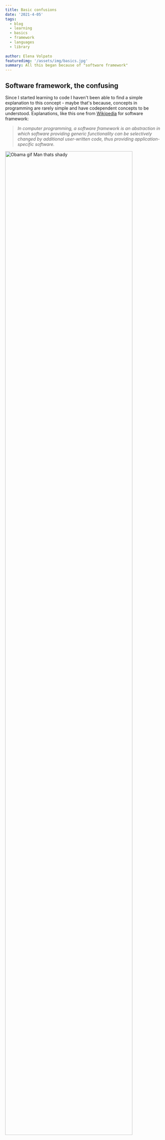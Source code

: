 ```yaml
---
title: Basic confusions
date: '2021-4-05'
tags: 
  - blog
  - learning
  - basics
  - framework
  - languages
  - library
  
author: Elena Volpato
featuredimg: '/assets/img/basics.jpg' 
summary: All this began because of "software framework"
--- 
```

## Software framework, the confusing 
Since I started learning to code I haven't been able to find a simple explanation to this concept - maybe that's because, concepts in programming are rarely simple and have codependent concepts to be understood. Explanations, like this one from [Wikipedia](https://en.wikipedia.org/wiki/Software_framework) for software framework:   

> _In computer programming, a software framework is an abstraction in which software providing generic functionality can be selectively changed by additional user-written code, thus providing application-specific software._
 

<img width="90%" style="float: center;" src="https://media.giphy.com/media/g4vNc90JyqfSXr711f/giphy.gif" alt="Obama gif Man thats shady">


Then, I got to some theoretical explanations that got me digging about [high- and low-level operations](https://en.wikipedia.org/wiki/High-_and_low-level), [difference between a library and a framework](https://www.freecodecamp.org/news/the-difference-between-a-framework-and-a-library-bd133054023f/), Inversion of Control (good knowledge to have, but not the way to go for a practical understanding). So I stopped, scraped all of that (literally - I had a bunch of text written and realized it was going nowhere) and started over. 

## Web framework, the understandable
And then, when I searched for "web framework". It felt like light at the end of a tunnel: 

> _A web framework (WF) or web application framework (WAF) is a software framework that is designed to support the development of web applications including web services, web resources, and web APIs. Web frameworks provide a standard way to build and deploy web applications on the World Wide Web._ [Wikipedia](https://en.wikipedia.org/wiki/Web_framework)

I decided to ignore the terms "web resources, services and APIs" and focus on the last sentence, the one that really explained it all to me: **"a standard way to build and deploy web applications".** From this, I understood that learning a framework such as [Vue](https://vuejs.org) - the one behind elenavolpato.me - is like learning the correct way to fill the blanks, and make it work for my needs. And, in despite of the "standard" sounding very restrictive, I've been able to personalize it as I wish and learn a lot from its possibilities.



## Where I researched 
These pages below are the one I visited in order to understand a framework. Some made me even more confused, but when put all together, it all helped me understand a web framework.

[Cambridge Dictionary definition of framework](https://dictionary.cambridge.org/dictionary/english/framework)

[Technopedia: Software Library](https://www.techopedia.com/definition/3828/software-library)  

[Free Code Camp: the difference between a framework and a library](https://www.freecodecamp.org/news/the-difference-between-a-framework-and-a-library-bd133054023f/)    

[Computer Hope: library definition in programming](https://www.computerhope.com/jargon/l/library.htm)   

[Wikipedia: high- and low-level operations](https://en.wikipedia.org/wiki/High-_and_low-level) 

[Sciencing.com: high- and low-level in Biology](https://sciencing.com/levels-organization-biology-8480388.html)  

[Wikipedia: timeline of programming languages](https://en.wikipedia.org/wiki/Timeline_of_programming_languages)

_The picture from the text was taken in 2016 in the [Museu do Amanhã](https://museudoamanha.org.br/en) ("Museum of tomorrow") in Rio de Janeiro - Brazil._


<!-- 
After doing some research about frameworks and came to three concepts that have to be explained before you can understand what a framework is - if you are already familiar with any of them, feel free to skip it or give me some suggestions on how to improve these explanations 😉:
* software libraries
* high level and low level operations
* the languages in which the code is written

### Software libraries

It is pretty much like a traditional library, the ones that hold books written by someone else. "A software library generally consists of pre-written code, classes, procedures, scripts, configuration data and more." [Technopedia](https://www.techopedia.com/definition/3828/software-library)

### High- and low-level operations

In [Wikipedia:](https://en.wikipedia.org/wiki/High-_and_low-level) _high-level describe those operations that are more abstract in nature._ And _Low-level describes more specific individual components of a systematic operation, focusing on the details of rudimentary micro functions rather than macro, complex processes._

Ok. But no, I did not understand it yet.  

An example might help: in Biology there are many levels of organizations, from smallest to largest, they are: molecule, cell, tissue, organ, organ system and organism. So you can say that molecules and cells take care of low level operations, and the others of higher levels of operations, more abstract and complex ones.

The same happens in software development. But where? How? We'll get to that.

### Languages

There are hundreds(even thousands) of programming languages that were created since de 1800 (on this  page you can find a very interesting list of programming languages organized alphabetically, chronologically and other options).

Basically, a programming language tells the computer what it should do. Every programming language has a syntax and a particular set of rules, which need to be followed every time the code is written. A software framework is built on top of a programming language.


## Framework
The [Cambridge Dictionary](https://dictionary.cambridge.org/dictionary/english/framework) defines framework as **"a supporting structure around which something can be built".** 

Using the three concepts presented and the definition above, a framework is a sort of shortcut to programming: it uses a programming language, and takes care of low-level operations (most of them)  leaving the high level thinking to you. It's like a set of rules to follow that enables you to learn to code and write code faster.

#### And what about the library?

Both libraries and frameworks are reusable code written by someone else.
In many ways a framework is similar to a library, the difference is how each of them uses this pre-written code. A framework has a structure (a frame of work 😅) and you have to "fill in the blanks" accordingly so whatever you are making works. A library is more flexible, which can give you more possibilities, but to make it work you have to do almost everything from scratch.

On this link from [Free Code Camp](https://www.freecodecamp.org/news/the-difference-between-a-framework-and-a-library-bd133054023f/) you can see an technical example of coding with a library (jQuery) and with a framework (Vue).

[React](https://reactjs.org/), [Angular](https://angularjs.org) and [Vue](https://vuejs.org) are front-end web frameworks built on top of the JavaScript programming language. And [Django](https://www.djangoproject.com) and [Flask](https://pythonbasics.org/what-is-flask-python/) are two different web frameworks built on top of the Python programming language. Hence, they are also known as Python frameworks.-->